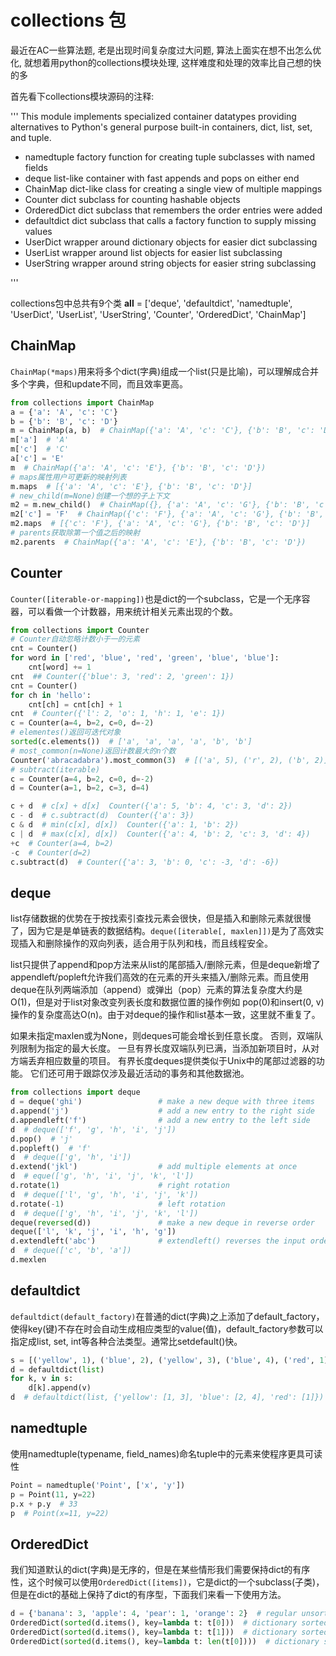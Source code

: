 # collections 包

最近在AC一些算法题, 老是出现时间复杂度过大问题, 算法上面实在想不出怎么优化, 就想着用python的collections模块处理, 这样难度和处理的效率比自己想的快的多

首先看下collections模块源码的注释:

''' This module implements specialized container datatypes providing
alternatives to Python's general purpose built-in containers, dict,
list, set, and tuple.

* namedtuple   factory function for creating tuple subclasses with named fields
* deque        list-like container with fast appends and pops on either end
* ChainMap     dict-like class for creating a single view of multiple mappings
* Counter      dict subclass for counting hashable objects
* OrderedDict  dict subclass that remembers the order entries were added
* defaultdict  dict subclass that calls a factory function to supply missing values
* UserDict     wrapper around dictionary objects for easier dict subclassing
* UserList     wrapper around list objects for easier list subclassing
* UserString   wrapper around string objects for easier string subclassing

'''

collections包中总共有9个类
__all__ = ['deque', 'defaultdict', 'namedtuple', 'UserDict', 'UserList',
            'UserString', 'Counter', 'OrderedDict', 'ChainMap']

## ChainMap

`ChainMap(*maps)`用来将多个dict(字典)组成一个list(只是比喻)，可以理解成合并多个字典，但和update不同，而且效率更高。

```python
from collections import ChainMap
a = {'a': 'A', 'c': 'C'}
b = {'b': 'B', 'c': 'D'}
m = ChainMap(a, b)  # ChainMap({'a': 'A', 'c': 'C'}, {'b': 'B', 'c': 'D'})
m['a']  # 'A'
m['c']  # 'C'
a['c'] = 'E'
m  # ChainMap({'a': 'A', 'c': 'E'}, {'b': 'B', 'c': 'D'})
# maps属性用户可更新的映射列表
m.maps  # [{'a': 'A', 'c': 'E'}, {'b': 'B', 'c': 'D'}]
# new_child(m=None)创建一个想的子上下文
m2 = m.new_child()  # ChainMap({}, {'a': 'A', 'c': 'G'}, {'b': 'B', 'c': 'D'})
m2['c'] = 'F'  # ChainMap({'c': 'F'}, {'a': 'A', 'c': 'G'}, {'b': 'B', 'c': 'D'})
m2.maps  # [{'c': 'F'}, {'a': 'A', 'c': 'G'}, {'b': 'B', 'c': 'D'}]
# parents获取除第一个值之后的映射
m2.parents  # ChainMap({'a': 'A', 'c': 'E'}, {'b': 'B', 'c': 'D'})
```

## Counter

`Counter([iterable-or-mapping])`也是dict的一个subclass，它是一个无序容器，可以看做一个计数器，用来统计相关元素出现的个数。

```python
from collections import Counter
# Counter自动忽略计数小于一的元素
cnt = Counter()
for word in ['red', 'blue', 'red', 'green', 'blue', 'blue']:
    cnt[word] += 1
cnt  ## Counter({'blue': 3, 'red': 2, 'green': 1}) 
cnt = Counter()
for ch in 'hello':
    cnt[ch] = cnt[ch] + 1
cnt  # Counter({'l': 2, 'o': 1, 'h': 1, 'e': 1})
c = Counter(a=4, b=2, c=0, d=-2)
# elementes()返回可迭代对象
sorted(c.elements())  # ['a', 'a', 'a', 'a', 'b', 'b'] 
# most_common(n=None)返回计数最大的n个数
Counter('abracadabra').most_common(3)  # [('a', 5), ('r', 2), ('b', 2)]
# subtract(iterable)
c = Counter(a=4, b=2, c=0, d=-2)
d = Counter(a=1, b=2, c=3, d=4)

c + d  # c[x] + d[x]  Counter({'a': 5, 'b': 4, 'c': 3, 'd': 2})
c - d  # c.subtract(d)  Counter({'a': 3})
c & d  # min(c[x], d[x])  Counter({'a': 1, 'b': 2})
c | d  # max(c[x], d[x])  Counter({'a': 4, 'b': 2, 'c': 3, 'd': 4})
+c  # Counter(a=4, b=2)
-c  # Counter(d=2)
c.subtract(d)  # Counter({'a': 3, 'b': 0, 'c': -3, 'd': -6})
```

## deque

list存储数据的优势在于按找索引查找元素会很快，但是插入和删除元素就很慢了，因为它是是单链表的数据结构。`deque([iterable[, maxlen]])`是为了高效实现插入和删除操作的双向列表，适合用于队列和栈，而且线程安全。

list只提供了append和pop方法来从list的尾部插入/删除元素，但是deque新增了appendleft/popleft允许我们高效的在元素的开头来插入/删除元素。而且使用deque在队列两端添加（append）或弹出（pop）元素的算法复杂度大约是O(1)，但是对于list对象改变列表长度和数据位置的操作例如 pop(0)和insert(0, v)操作的复杂度高达O(n)。由于对deque的操作和list基本一致，这里就不重复了。

如果未指定maxlen或为None，则deques可能会增长到任意长度。 否则，双端队列限制为指定的最大长度。 一旦有界长度双端队列已满，当添加新项目时，从对方端丢弃相应数量的项目。 有界长度deques提供类似于Unix中的尾部过滤器的功能。 它们还可用于跟踪仅涉及最近活动的事务和其他数据池。

```python
from collections import deque
d = deque('ghi')                 # make a new deque with three items
d.append('j')                    # add a new entry to the right side
d.appendleft('f')                # add a new entry to the left side
d  # deque(['f', 'g', 'h', 'i', 'j'])
d.pop()  # 'j'
d.popleft()  # 'f'
d  # deque(['g', 'h', 'i'])
d.extend('jkl')                  # add multiple elements at once
d  # eque(['g', 'h', 'i', 'j', 'k', 'l'])
d.rotate(1)                      # right rotation
d  # deque(['l', 'g', 'h', 'i', 'j', 'k'])
d.rotate(-1)                     # left rotation
d  # deque(['g', 'h', 'i', 'j', 'k', 'l'])
deque(reversed(d))               # make a new deque in reverse order
deque(['l', 'k', 'j', 'i', 'h', 'g'])
d.extendleft('abc')              # extendleft() reverses the input order
d  # deque(['c', 'b', 'a'])
d.mexlen  
```

## defaultdict

`defaultdict(default_factory)`在普通的dict(字典)之上添加了default_factory，使得key(键)不存在时会自动生成相应类型的value(值)，default_factory参数可以指定成list, set, int等各种合法类型。通常比setdefault()快。

```python
s = [('yellow', 1), ('blue', 2), ('yellow', 3), ('blue', 4), ('red', 1)]
d = defaultdict(list)  
for k, v in s:
    d[k].append(v)
d  # defaultdict(list, {'yellow': [1, 3], 'blue': [2, 4], 'red': [1]})

```

## namedtuple

使用namedtuple(typename, field_names)命名tuple中的元素来使程序更具可读性

```python
Point = namedtuple('Point', ['x', 'y'])
p = Point(11, y=22)
p.x + p.y  # 33
p  # Point(x=11, y=22)
```

## OrderedDict

我们知道默认的dict(字典)是无序的，但是在某些情形我们需要保持dict的有序性，这个时候可以使用`OrderedDict([items])`，它是dict的一个subclass(子类)，但是在dict的基础上保持了dict的有序型，下面我们来看一下使用方法。

```python
d = {'banana': 3, 'apple': 4, 'pear': 1, 'orange': 2}  # regular unsorted dictionary
OrderedDict(sorted(d.items(), key=lambda t: t[0]))  # dictionary sorted by key
OrderedDict(sorted(d.items(), key=lambda t: t[1]))  # dictionary sorted by value
OrderedDict(sorted(d.items(), key=lambda t: len(t[0])))  # dictionary sorted by length of the key string
```
